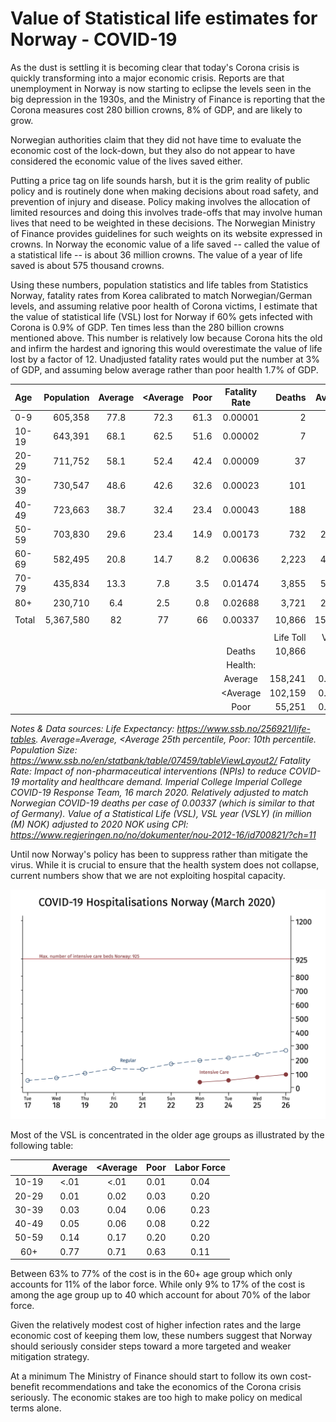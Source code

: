 # Value of Statistical life estimates for Norway - COVID-19 

As the dust is settling it is becoming clear that today's Corona crisis is quickly transforming into a major economic crisis. Reports are that unemployment in Norway is now starting to eclipse the levels seen in the big depression in the 1930s, and the Ministry of Finance is reporting that the Corona measures cost 280 billion crowns, 8% of GDP, and are likely to grow.

Norwegian authorities claim that they did not have time to evaluate the economic cost of the lock-down, but they also do not appear to have considered the economic value of the lives saved either.

Putting a price tag on life sounds harsh, but it is the grim reality of public policy and is routinely done when making decisions about road safety, and prevention of injury and disease. Policy making involves the allocation of limited resources and doing this involves trade-offs that may involve human lives that need to be weighted in these decisions. The Norwegian Ministry of Finance provides guidelines for such weights on its website expressed in crowns. In Norway the economic value of a life saved -- called the value of a statistical life -- is about 36 million crowns. The value of a year of life saved is about 575 thousand crowns.

Using these numbers, population statistics and life tables from Statistics Norway, fatality rates from Korea calibrated to match Norwegian/German levels, and assuming relative poor health of Corona victims, I estimate that the value of statistical life (VSL) lost for Norway if 60% gets infected with Corona is 0.9% of GDP. Ten times less than the 280 billion crowns mentioned above. This number is relatively low because Corona hits the old and infirm the hardest and ignoring this would overestimate the value of life lost by a factor of 12. Unadjusted fatality rates would put the number at 3% of GDP, and assuming below average rather than poor health 1.7% of GDP. 

| Age   | Population | Average | \<Average | Poor | Fatality Rate |    Deaths | Average | \<Average |   Poor |
| :---- | ---------: | :-----: | :-------: | :--: | :-----------: | --------: | ------: | --------: | -----: |
| 0-9   |    605,358 |  77.8   |   72.3    | 61.3 |    0.00001    |         2 |     163 |       152 |    129 |
| 10-19 |    643,391 |  68.1   |   62.5    | 51.6 |    0.00002    |         7 |     456 |       419 |    346 |
| 20-29 |    711,752 |  58.1   |   52.4    | 42.4 |    0.00009    |        37 |   2,151 |     1,939 |  1,568 |
| 30-39 |    730,547 |  48.6   |   42.6    | 32.6 |    0.00023    |       101 |   4,922 |     4,316 |  3,302 |
| 40-49 |    723,663 |  38.7   |   32.4    | 23.4 |    0.00043    |       188 |   7,287 |     6,098 |  4,404 |
| 50-59 |    703,830 |  29.6   |   23.4    | 14.9 |    0.00173    |       732 |  21,706 |    17,110 | 10,947 |
| 60-69 |    582,495 |  20.8   |   14.7    | 8.2  |    0.00636    |     2,223 |  46,310 |    32,753 | 18,215 |
| 70-79 |    435,834 |  13.3   |    7.8    | 3.5  |    0.01474    |     3,855 |  51,336 |    29,924 | 13,547 |
| 80+   |    230,710 |   6.4   |    2.5    | 0.8  |    0.02688    |     3,721 |  23,909 |     9,449 |  2,794 |
|       |            |         |           |      |               |           |         |           |        |
| Total |  5,367,580 |   82    |    77     |  66  |    0.00337    |    10,866 | 158,241 |   102,159 | 55,251 |
|       |            |         |           |      |               |           |         |           |        |
|       |            |         |           |      |               | Life Toll |  VSL(Y) |       NOK |   %GDP |
|       |            |         |           |      |   Deaths      |    10,866 |     36M |  391,176M |   11.0 |
|       |            |         |           |      |   Health:     |           |         |           |        |
|       |            |         |           |      |   Average     |   158,241 |  0.575M |   90,989M |    2.6 |
|       |            |         |           |      |   <Average    |   102,159 |  0.575M |   58,741M |    1.7 |
|       |            |         |           |      |   Poor        |    55,251 |  0.575M |   31,769M |    0.9 |

*Notes & Data sources: Life Expectancy: https://www.ssb.no/256921/life-tables. Average=Average, \<Average 25th percentile, Poor: 10th percentile. Population Size: https://www.ssb.no/en/statbank/table/07459/tableViewLayout2/ Fatality Rate: Impact of non-pharmaceutical interventions (NPIs) to reduce COVID-19 mortality and healthcare demand. Imperial College Imperial College COVID-19 Response Team, 16 march 2020. Relatively adjusted to match Norwegian COVID-19 deaths per case of 0.00337 (which is similar to that of Germany). Value of a Statistical Life (VSL), VSL year (VSLY) (in million (M) NOK) adjusted to 2020 NOK using CPI: https://www.regjeringen.no/no/dokumenter/nou-2012-16/id700821/?ch=11*
 
Until now Norway's policy has been to suppress rather than mitigate the virus. While it is crucial to ensure that the health system does not collapse, current numbers show that we are not exploiting hospital capacity. 

![COVID-19 Hospitalisations Norway](sykehus.png)

Most of the VSL is concentrated in the older age groups as illustrated by the following table:

|       | Average | \<Average | Poor | Labor Force |
| :---: | :-----: | :-------: | :--: | :---------: |
| 10-19 |  \<.01  |   \<.01   | 0.01 |    0.04     |
| 20-29 |  0.01   |   0.02    | 0.03 |    0.20     |
| 30-39 |  0.03   |   0.04    | 0.06 |    0.23     |
| 40-49 |  0.05   |   0.06    | 0.08 |    0.22     |
| 50-59 |  0.14   |   0.17    | 0.20 |    0.20     |
|  60+  |  0.77   |   0.71    | 0.63 |    0.11     |

Between 63% to 77% of the cost is in the 60+ age group which only accounts for 11% of the labor force. While only 9% to 17% of the cost is among the age group up to 40 which account for about 70% of the labor force.

Given the relatively modest cost of higher infection rates and the large economic cost of keeping them low, these numbers suggest that Norway should seriously consider steps toward a more targeted and weaker mitigation strategy. 

At a minimum The Ministry of Finance should start to follow its own cost-benefit recommendations and take the economics of the Corona crisis seriously. The economic stakes are too high to make policy on medical terms alone.
